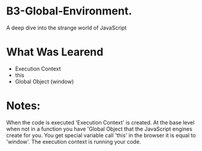 # B3-Global-Environment.

<p> A deep dive into the strange world of JavaScript</p> 

<h1> What Was Learend </h1>

<ul>
    <li>Execution Context </li>
    <li>this</li>
    <li>Global Object (window)</li>
</ul>

<h1>Notes:</h1>

<p> When the code is executed 'Execution Context' is created. At the base level when not in a function you have 'Global Object that the JavaScript engines create for you. You get special variable call 'this' in the browser it is equal to 'window'. The execution context is running your code.<p>